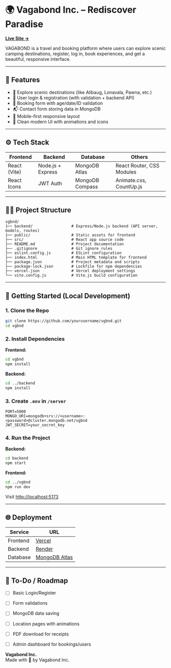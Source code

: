 
# 🌍 Vagabond Inc. – Rediscover Paradise

**[Live Site →](https://vgbnd.vercel.app)**

VAGABOND is a travel and booking platform where users can explore scenic camping destinations, register, log in, book experiences, and get a beautiful, responsive interface.

---

## 🚀 Features

- 🧳 Explore scenic destinations (like Alibaug, Lonavala, Pawna, etc.)
- 🔐 User login & registration (with validation + backend API)
- 📅 Booking form with age/date/ID validation
- 📬 Contact form storing data in MongoDB
- 📱 Mobile-first responsive layout
- 🎨 Clean modern UI with animations and icons

---

## ⚙️ Tech Stack

| Frontend     | Backend         | Database     | Others                        |
|--------------|------------------|--------------|-------------------------------|
| React (Vite) | Node.js + Express| MongoDB Atlas| React Router, CSS Modules     |
| React Icons  | JWT Auth         | MongoDB Compass | Animate.css, CountUp.js     |

---

## 🧑‍💻 Project Structure

```
vgbnd/
├── backend/                 # Express/Node.js backend (API server, models, routes)
├── public/                  # Static assets for frontend
├── src/                     # React app source code
├── README.md                # Project documentation
├── .gitignore               # Git ignore rules
├── eslint.config.js         # ESLint configuration
├── index.html               # Main HTML template for frontend
├── package.json             # Project metadata and scripts
├── package-lock.json        # Lockfile for npm dependencies
├── vercel.json              # Vercel deployment settings
└── vite.config.js           # Vite.js build configuration
```
---

## 🧪 Getting Started (Local Development)

### 1. Clone the Repo

```bash
git clone https://github.com/yourusername/vgbnd.git
cd vgbnd
```

### 2. Install Dependencies

**Frontend:**

```bash
cd vgbnd
npm install
```

**Backend:**

```bash
cd ../backend
npm install
```

### 3. Create `.env` in `/server`

```env
PORT=5000
MONGO_URI=mongodb+srv://<username>:<password>@cluster.mongodb.net/vgbnd
JWT_SECRET=your_secret_key
```

### 4. Run the Project

**Backend:**

```bash
cd backend
npm start
```

**Frontend:**

```bash
cd ../vgbnd
npm run dev
```

Visit [http://localhost:5173](http://localhost:5173)

---

## 🌐 Deployment

| Service   | URL                              |
|-----------|----------------------------------|
| Frontend  | [Vercel](https://vgbnd.vercel.app) |
| Backend   | [Render](https://render.com/) |
| Database  | [MongoDB Atlas](https://www.mongodb.com/cloud/atlas) |

---

## 📌 To-Do / Roadmap

- [ ] Basic Login/Register
- [ ] Form validations
- [ ] MongoDB data saving
- [ ] Location pages with animations
- [ ] PDF download for receipts
- [ ] Admin dashboard for bookings/users


**Vagabond Inc.**  
Made with 💙 by Vagabond Inc.

